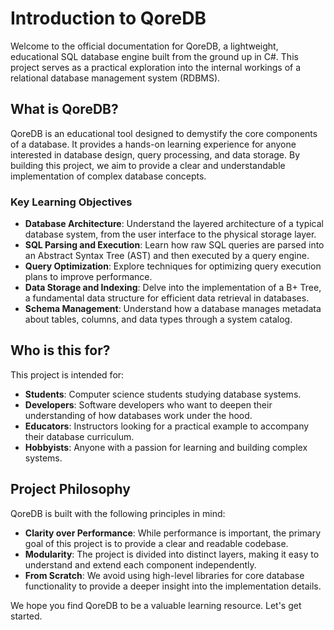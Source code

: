 # Introduction to QoreDB

Welcome to the official documentation for QoreDB, a lightweight, educational SQL database engine built from the ground up in C#. This project serves as a practical exploration into the internal workings of a relational database management system (RDBMS).

## What is QoreDB?

QoreDB is an educational tool designed to demystify the core components of a database. It provides a hands-on learning experience for anyone interested in database design, query processing, and data storage. By building this project, we aim to provide a clear and understandable implementation of complex database concepts.

### Key Learning Objectives

- **Database Architecture**: Understand the layered architecture of a typical database system, from the user interface to the physical storage layer.
- **SQL Parsing and Execution**: Learn how raw SQL queries are parsed into an Abstract Syntax Tree (AST) and then executed by a query engine.
- **Query Optimization**: Explore techniques for optimizing query execution plans to improve performance.
- **Data Storage and Indexing**: Delve into the implementation of a B+ Tree, a fundamental data structure for efficient data retrieval in databases.
- **Schema Management**: Understand how a database manages metadata about tables, columns, and data types through a system catalog.

## Who is this for?

This project is intended for:

- **Students**: Computer science students studying database systems.
- **Developers**: Software developers who want to deepen their understanding of how databases work under the hood.
- **Educators**: Instructors looking for a practical example to accompany their database curriculum.
- **Hobbyists**: Anyone with a passion for learning and building complex systems.

## Project Philosophy

QoreDB is built with the following principles in mind:

- **Clarity over Performance**: While performance is important, the primary goal of this project is to provide a clear and readable codebase.
- **Modularity**: The project is divided into distinct layers, making it easy to understand and extend each component independently.
- **From Scratch**: We avoid using high-level libraries for core database functionality to provide a deeper insight into the implementation details.

We hope you find QoreDB to be a valuable learning resource. Let's get started.
